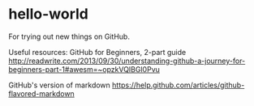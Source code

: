 hello-world
===========

For trying out new things on GitHub.

Useful resources:
GitHub for Beginners, 2-part guide
http://readwrite.com/2013/09/30/understanding-github-a-journey-for-beginners-part-1#awesm=~opzkVQIBGl0Pvu

GitHub's version of markdown
https://help.github.com/articles/github-flavored-markdown
